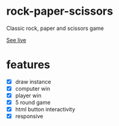 # rock-paper-scissors
Classic rock, paper and scissors game

[See live](https://juansan0.github.io/rock-paper-scissors/)

# features
- [x] draw instance
- [x] computer win
- [x] player win
- [x] 5 round game
- [x] html button interactivity
- [x] responsive
